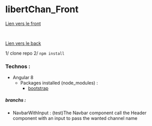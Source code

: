 # libertChan_Front


[Lien vers le front](https://github.com/kim7834/libertChan_Front)

<br>

[Lien vers le back](https://github.com/borisBelloc/libertChan_back)


1/ clone repo
2/ `npm install`


### Technos :

- Angular 8
    - Packages installed (node_modules) : 
        - [bootstrap](https://www.npmjs.com/package/bootstrap)


##### branchs :
- NavbarWithInput : (test)The Navbar component call the Header component with an input to pass the wanted channel name

